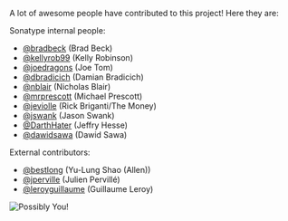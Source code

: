 <!--

	Copyright (c) 2016-present Sonatype, Inc.

	Licensed under the Apache License, Version 2.0 (the "License");
	you may not use this file except in compliance with the License.
	You may obtain a copy of the License at

	      http://www.apache.org/licenses/LICENSE-2.0

	Unless required by applicable law or agreed to in writing, software
	distributed under the License is distributed on an "AS IS" BASIS,
	WITHOUT WARRANTIES OR CONDITIONS OF ANY KIND, either express or implied.
	See the License for the specific language governing permissions and
	limitations under the License.

-->
A lot of awesome people have contributed to this project! Here they are:

Sonatype internal people:

* [@bradbeck](https://github.com/bradbeck/) (Brad Beck)
* [@kellyrob99](https://github.com/kellyrob99/) (Kelly Robinson)
* [@joedragons](https://github.com/joedragons/) (Joe Tom)
* [@dbradicich](https://github.com/dbradicich/) (Damian Bradicich)
* [@nblair](https://github.com/nblair/) (Nicholas Blair)
* [@mrprescott](https://github.com/mrprescott/) (Michael Prescott)
* [@jeviolle](https://github.com/jeviolle/) (Rick Briganti/The Money)
* [@jswank](https://github.com/jswank/) (Jason Swank)
* [@DarthHater](https://github.com/darthhater/) (Jeffry Hesse)
* [@dawidsawa](https://github.com/dawidsawa/) (Dawid Sawa)

External contributors:

* [@bestlong](https://github.com/bestlong/) (Yu-Lung Shao (Allen))
* [@jperville](https://github.com/jperville/) (Julien Pervillé)
* [@leroyguillaume](https://github.com/leroyguillaume) (Guillaume Leroy)

![Possibly You!](http://i.imgur.com/A3eScYul.jpg)